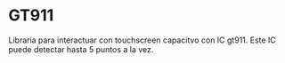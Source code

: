 # GT911
Libraria para interactuar con touchscreen capacitvo con IC gt911.
Este IC puede detectar hasta 5 puntos a la vez.
